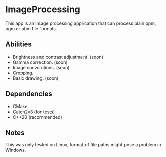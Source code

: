 # ImageProcessing
This app is an image processing application that can process plain ppm, pgm or pbm file formats.

## Abilities
* Brightness and contrast adjustment. (soon)
* Gamma correction. (soon)
* Image convolutions. (soon)
* Cropping.
* Basic drawing. (soon)

## Dependencies
* CMake
* Catch2v3 (for tests)
* C++20 (recommended)

## Notes
This was only tested on Linux, format of file paths might pose a problem in Windows.